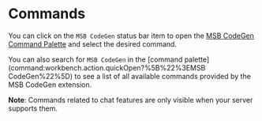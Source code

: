 # Commands

You can click on the `MSB CodeGen` status bar item to open the [MSB CodeGen Command Palette](command:msb-codegen.commandPalette.trigger) and select the desired command.



You can also search for `MSB CodeGen` in the [command palette](command:workbench.action.quickOpen?%5B%22%3EMSB CodeGen%22%5D) to see a list of all available commands provided by the MSB CodeGen extension.

**Note**: Commands related to chat features are only visible when your server supports them.
